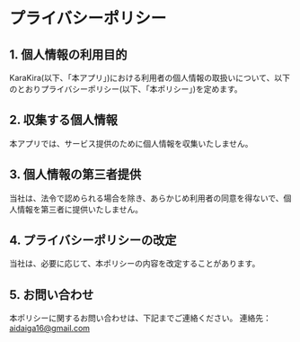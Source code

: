 
# プライバシーポリシー
## 1. 個人情報の利用目的
KaraKira(以下、「本アプリ」)における利用者の個人情報の取扱いについて、以下のとおりプライバシーポリシー(以下、「本ポリシー」)を定めます。
## 2. 収集する個人情報
本アプリでは、サービス提供のために個人情報を収集いたしません。
## 3. 個人情報の第三者提供
当社は、法令で認められる場合を除き、あらかじめ利用者の同意を得ないで、個人情報を第三者に提供いたしません。
## 4. プライバシーポリシーの改定
当社は、必要に応じて、本ポリシーの内容を改定することがあります。
## 5. お問い合わせ
本ポリシーに関するお問い合わせは、下記までご連絡ください。
連絡先：[aidaiga16@gmail.com](mailto:aidaiga16@gmail.com?subject=問い合わせ)

